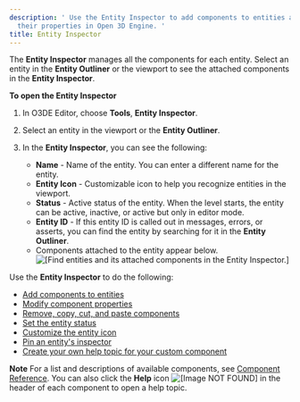 ```yaml
---
description: ' Use the Entity Inspector to add components to entities and modify
  their properties in Open 3D Engine. '
title: Entity Inspector
---
```


The **Entity Inspector** manages all the components for each entity\. Select an entity in the **Entity Outliner** or the viewport to see the attached components in the **Entity Inspector**\.

**To open the Entity Inspector**

1. In O3DE Editor, choose **Tools**, **Entity Inspector**\.

1. Select an entity in the viewport or the **Entity Outliner**\.

1. In the **Entity Inspector**, you can see the following:
   + **Name** - Name of the entity\. You can enter a different name for the entity\.
   + **Entity Icon** - Customizable icon to help you recognize entities in the viewport\.
   + **Status** - Active status of the entity\. When the level starts, the entity can be active, inactive, or active but only in editor mode\.
   + **Entity ID** - If this entity ID is called out in messages, errors, or asserts, you can find the entity by searching for it in the **Entity Outliner**\.
   + Components attached to the entity appear below\.
![\[Find entities and its attached components in the Entity Inspector.\]](/images/user-guide/component/entity_system/component-entity-inspector.png)

Use the **Entity Inspector** to do the following:
+ [Add components to entities](/docs/userguide/components/working-adding.md)
+ [Modify component properties](/docs/userguide/editing-component-properties.md)
+ [Remove, copy, cut, and paste components](/docs/userguide/creating-adding-components.md)
+ [Set the entity status](/docs/user-guide/editor/entity-inspector-status.md)
+ [Customize the entity icon](/docs/user-guide/editor/entity-inspector-customize-icon.md)
+ [Pin an entity's inspector](/docs/user-guide/editor/entity-inspector-pin.md)
+ [Create your own help topic for your custom component](/docs/userguide/editing-component-properties#component-entity-inspector-help)

**Note**
For a list and descriptions of available components, see [Component Reference](/docs/userguide/components/components.md)\. You can also click the **Help** icon ![\[Image NOT FOUND\]](/images/user-guide/component/entity_system/entity-inspector-help.png) in the header of each component to open a help topic\.